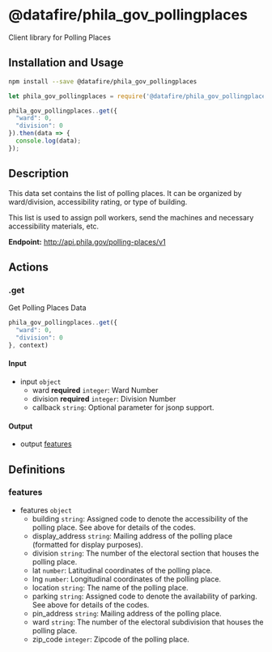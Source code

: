 # @datafire/phila_gov_pollingplaces

Client library for Polling Places

## Installation and Usage
```bash
npm install --save @datafire/phila_gov_pollingplaces
```
```js
let phila_gov_pollingplaces = require('@datafire/phila_gov_pollingplaces').create();

phila_gov_pollingplaces..get({
  "ward": 0,
  "division": 0
}).then(data => {
  console.log(data);
});
```

## Description


This data set contains the list of polling places. It can be organized by ward/division, accessibility rating, or type of building.

This list is used to assign poll workers, send the machines and necessary accessibility materials, etc.

**Endpoint:** http://api.phila.gov/polling-places/v1


## Actions

### .get
Get Polling Places Data


```js
phila_gov_pollingplaces..get({
  "ward": 0,
  "division": 0
}, context)
```

#### Input
* input `object`
  * ward **required** `integer`: Ward Number
  * division **required** `integer`: Division Number
  * callback `string`: Optional parameter for jsonp support.

#### Output
* output [features](#features)



## Definitions

### features
* features `object`
  * building `string`: Assigned code to denote the accessibility of the polling place. See above for details of the codes.
  * display_address `string`: Mailing address of the polling place (formatted for display purposes).
  * division `string`: The number of the electoral section that houses the polling place.
  * lat `number`: Latitudinal coordinates of the polling place.
  * lng `number`: Longitudinal coordinates of the polling place.
  * location `string`: The name of the polling place.
  * parking `string`: Assigned code to denote the availability of parking. See above for details of the codes.
  * pin_address `string`: Mailing address of the polling place.
  * ward `string`: The number of the electoral subdivision that houses the polling place.
  * zip_code `integer`: Zipcode of the polling place.


